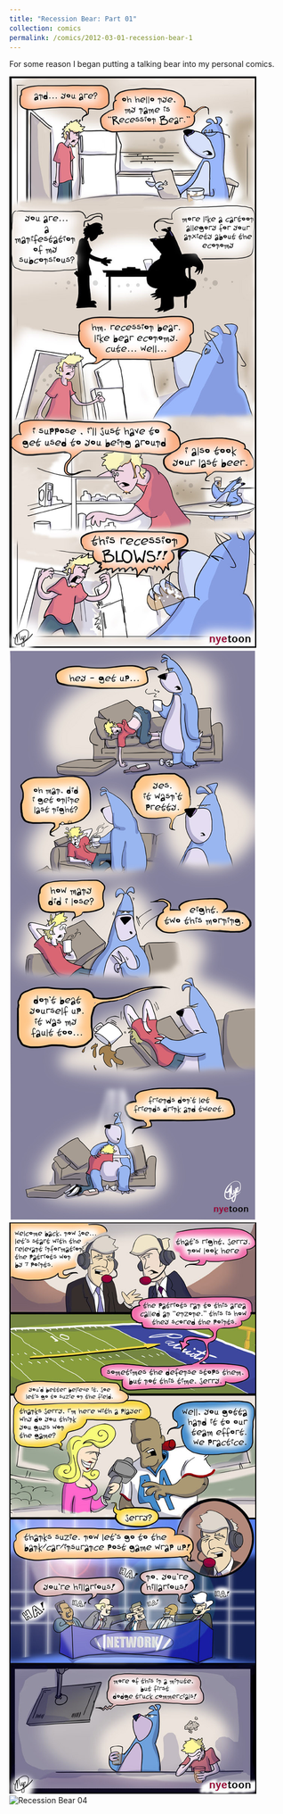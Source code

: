 ```yaml
---
title: "Recession Bear: Part 01"
collection: comics
permalink: /comics/2012-03-01-recession-bear-1
---
```

For some reason I began putting a talking bear into my personal comics.

![Recession Bear 01](../images/comics/recession_bear/2012-11-29-recession-bear.jpg)
![Recession Bear 02](../images/comics/recession_bear/2012-12-06-the-morning-after.jpg)
![Recession Bear 03](../images/comics/recession_bear/2012-12-01-any-given-sunday.jpg)
![Recession Bear 04](../images/comics/recession_bear/2013-05-31-Nyetoon_Bluetooth_01-scaled.jpg)

